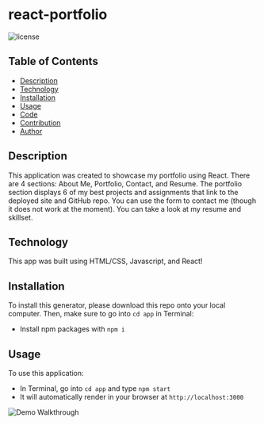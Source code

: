 # react-portfolio
![license](https://img.shields.io/badge/license-MIT-blue)

## Table of Contents 
- [Description](#description)
- [Technology](#technology)
- [Installation](#installation)
- [Usage](#usage)
- [Code](#code)
- [Contribution](#contribution)
- [Author](#author)

## Description
This application was created to showcase my portfolio using React. There are 4 sections: About Me, Portfolio, Contact, and Resume. The portfolio section displays 6 of my best projects and assignments that link to the deployed site and GitHub repo. You can use the form to contact me (though it does not work at the moment). You can take a look at my resume and skillset.

## Technology
This app was built using HTML/CSS, Javascript, and React!

## Installation
To install this generator, please download this repo onto your local computer. Then, make sure to go into `cd app` in Terminal:
- Install npm packages with `npm i`

## Usage
To use this application: 
- In Terminal, go into `cd app` and type `npm start`
- It will automatically render in your browser at `http://localhost:3000`

![Demo Walkthrough](./app/public/demo.gif)